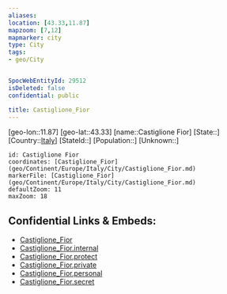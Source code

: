 ```yaml
---
aliases: 
location: [43.33,11.87]
mapzoom: [7,12] 
mapmarker: city 
type: City
tags:
- geo/City


SpocWebEntityId: 29512
isDeleted: false
confidential: public

title: Castiglione_Fior
---
```

[geo-lon::11.87]
[geo-lat::43.33]
[name::Castiglione Fior]
[State::]
[Country::[Italy](geo/Continent/Europe/Italy.md)]
[StateId::]
[Population::]
[Unknown::]


```leaflet
id: Castiglione Fior
coordinates: [Castiglione_Fior](geo/Continent/Europe/Italy/City/Castiglione_Fior.md)
markerFile: [Castiglione_Fior](geo/Continent/Europe/Italy/City/Castiglione_Fior.md)
defaultZoom: 11 
maxZoom: 18
```


## Confidential Links & Embeds: 
- [Castiglione_Fior](../../../../../../_public/geo/Continent/Europe/Italy/City/Castiglione_Fior.md) 
- [Castiglione_Fior.internal](../../../../../../_internal/geo/Continent/Europe/Italy/City/Castiglione_Fior.internal.md) 
- [Castiglione_Fior.protect](../../../../../../_protect/geo/Continent/Europe/Italy/City/Castiglione_Fior.protect.md) 
- [Castiglione_Fior.private](../../../../../../_private/geo/Continent/Europe/Italy/City/Castiglione_Fior.private.md) 
- [Castiglione_Fior.personal](../../../../../../_personal/geo/Continent/Europe/Italy/City/Castiglione_Fior.personal.md) 
- [Castiglione_Fior.secret](../../../../../../_secret/geo/Continent/Europe/Italy/City/Castiglione_Fior.secret.md) 

